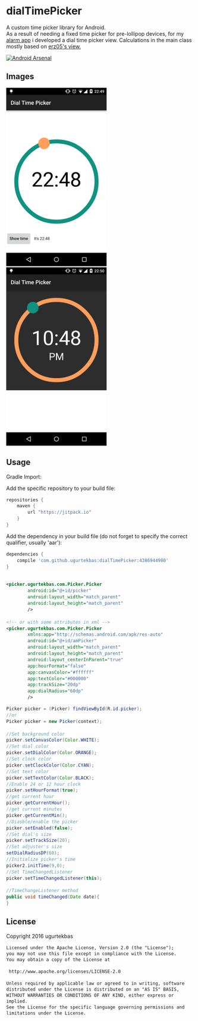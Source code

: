 # dialTimePicker
A custom time picker library for Android.
<br>
As a result of needing a fixed time picker for pre-lollipop devices, for my
[alarm app](https://play.google.com/store/apps/details?id=com.ugurtekbas.alarmshuffle) i developed a dial time picker view. 
Calculations in the main class mostly based on [erz05's view.](https://github.com/erz05/TimePicker)

[![Android Arsenal](https://img.shields.io/badge/Android%20Arsenal-dialTimePicker-green.svg?style=true)](https://android-arsenal.com/details/1/3244)

<H2>Images</H2>
<img width="270px" height="480" src="/images/1.png" />
<img width="270px" height="480" src="/images/2.png" />
<br>

<H2>Usage</H2>
Gradle Import:

Add the specific repository to your build file:
```groovy
repositories {
    maven {
        url "https://jitpack.io"
    }
}
```
Add the dependency in your build file (do not forget to specify the correct qualifier, usually 'aar'):
```groovy
dependencies {
    compile 'com.github.ugurtekbas:dialTimePicker:4386944980'
}
```

```xml

<picker.ugurtekbas.com.Picker.Picker
        android:id="@+id/picker"
        android:layout_width="match_parent"
        android:layout_height="match_parent"
        />
        
<!-- or with some attributes in xml -->        
<picker.ugurtekbas.com.Picker.Picker
        xmlns:app="http://schemas.android.com/apk/res-auto"
        android:id="@+id/amPicker"
        android:layout_width="match_parent"
        android:layout_height="match_parent"
        android:layout_centerInParent="true"
        app:hourFormat="false"
        app:canvasColor="#ffffff"
        app:textColor="#000000"
        app:trackSize="20dp"
        app:dialRadius="60dp"
        />
```

```java
Picker picker = (Picker) findViewById(R.id.picker);
//or 
Picker picker = new Picker(context);

//Set background color
picker.setCanvasColor(Color.WHITE);
//Set dial color
picker.setDialColor(Color.ORANGE);
//Set clock color
picker.setClockColor(Color.CYAN);
//Set text color
picker.setTextColor(Color.BLACK);
//Enable 24 or 12 hour clock
picker.setHourFormat(true);
//get current hour
picker.getCurrentHour();
//get current minutes
picker.getCurrentMin();
//Diasble/enable the picker 
picker.setEnabled(false);
//Set dial's size
picker.setTrackSize(20);
//Set adjuster's size
setDialRadiusDP(60);
//Initialize picker's time
picker2.initTime(9,0);
//Set TimeChangedListener
picker.setTimeChangedListener(this);

//TimeChangeListener method
public void timeChanged(Date date){
}

```
<H2>License</H2>
    Copyright 2016 ugurtekbas

    Licensed under the Apache License, Version 2.0 (the "License");
    you may not use this file except in compliance with the License.
    You may obtain a copy of the License at

     http://www.apache.org/licenses/LICENSE-2.0

    Unless required by applicable law or agreed to in writing, software
    distributed under the License is distributed on an "AS IS" BASIS,
    WITHOUT WARRANTIES OR CONDITIONS OF ANY KIND, either express or implied.
    See the License for the specific language governing permissions and
    limitations under the License.
